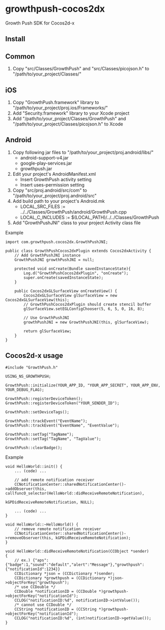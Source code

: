 growthpush-cocos2dx
===================

Growth Push SDK for Cocos2d-x

Install
----------------
Common
----------------
1. Copy "src/Classes/GrowthPush" and "src/Classes/picojson.h" to "/path/to/your_project/Classes/"

iOS
----------------
1. Copy "GrowthPush.framework" library to "/path/to/your_project/proj.ios/Frameworks/"
2. Add "Security.framework" library to your Xcode project
3. Add "/path/to/your_project/Classes/GrowthPush" and "/path/to/your_project/Classes/picojson.h" to Xcode

Android
----------------
1. Copy following jar files to "/path/to/your_project/proj.android/libs/"
      * android-support-v4.jar
      * google-play-services.jar
      * growthpush.jar
2. Edit your project's AndroidManifest.xml
      * Insert GrowthPush activity setting
      * Insert uses-permission setting
3. Copy "src/proj.android/src/com" to "/path/to/your_project/proj.android/src"
4. Add build path to your project's Android.mk
      * LOCAL_SRC_FILES := ../../Classes/GrowthPush/android/GrowthPush.cpp
      * LOCAL_C_INCLUDES := $(LOCAL_PATH)/../../Classes/GrowthPush
5. Add "GrowthPushJNI" class to your project Activity class file

Example

```
import com.growthpush.cocos2dx.GrowthPushJNI;

public class GrowthPushCocos2dxPlugin extends Cocos2dxActivity {
    // Add GrowthPushJNI instance
    GrowthPushJNI growthPushJNI = null;
    
    protected void onCreate(Bundle savedInstanceState){
        Log.d("GrowthPushCocos2dxPlugin", "onCreate");
		super.onCreate(savedInstanceState);
    }
    
    public Cocos2dxGLSurfaceView onCreateView() {
    	Cocos2dxGLSurfaceView glSurfaceView = new Cocos2dxGLSurfaceView(this);
    	// GrowthPushCocos2dxPlugin should create stencil buffer
    	glSurfaceView.setEGLConfigChooser(5, 6, 5, 0, 16, 8);
    	
    	// Use GrowthPushJNI
        growthPushJNI = new GrowthPushJNI(this, glSurfaceView);
        
    	return glSurfaceView;
    }
}
```

Cocos2d-x usage
----------------

```
#include "GrowthPush.h"

USING_NS_GROWTHPUSH;

GrowthPush::initialize(YOUR_APP_ID, "YOUR_APP_SECRET", YOUR_APP_ENV, YOUR_DEBUG_FLAG);

GrowthPush::registerDeviceToken();
GrowthPush::registerDeviceToken("YOUR_SENDER_ID");

GrowthPush::setDeviceTags();

GrowthPush::trackEvent("EventName");
GrowthPush::trackEvent("EventName", "EventValue");

GrowthPush::setTag("TagName");
GrowthPush::setTag("TagName", "TagValue");

GrowthPush::clearBadge();
```

Example

```
void HelloWorld::init() {
    ... (code) ...
    
    // add remote notification receiver
    CCNotificationCenter::sharedNotificationCenter()->addObserver(this, callfuncO_selector(HelloWorld::didReceiveRemoteNotification),
                                                                  kGPDidReceiveRemoteNotification, NULL);

    ... (code) ...
}

void HelloWorld::~HelloWorld() {
    // remove remote notification receiver
    CCNotificationCenter::sharedNotificationCenter()->removeObserver(this, kGPDidReceiveRemoteNotification);
}

void HelloWorld::didReceiveRemoteNotification(CCObject *sender)
{
    // ex.) {"aps":{"badge":1,"sound":"default","alert":"Message"},"growthpush":{"notificationId":1234}}
    CCDictionary *json = (CCDictionary *)sender;
    CCDictionary *growthpush = (CCDictionary *)json->objectForKey("growthpush");
    /* use CCDouble */
    CCDouble *notificationID = (CCDouble *)growthpush->objectForKey("notificationId");
    CCLOG("notificationID:%d", notificationID->intValue());
    /* cannot use CCDouble */
    CCString *notificationID = (CCString *)growthpush->objectForKey("notificationId");
    CCLOG("notificationID:%d", (int)notificationID->getValue());
}

```
